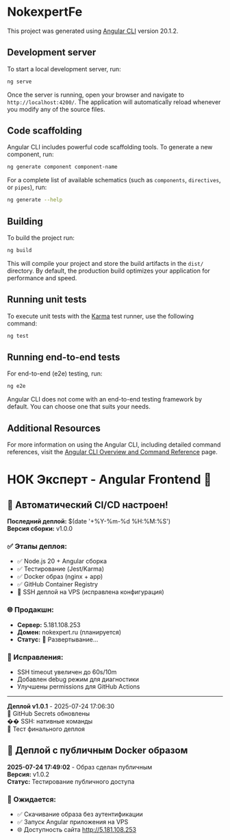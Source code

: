 # NokexpertFe

This project was generated using [Angular CLI](https://github.com/angular/angular-cli) version 20.1.2.

## Development server

To start a local development server, run:

```bash
ng serve
```

Once the server is running, open your browser and navigate to `http://localhost:4200/`. The application will automatically reload whenever you modify any of the source files.

## Code scaffolding

Angular CLI includes powerful code scaffolding tools. To generate a new component, run:

```bash
ng generate component component-name
```

For a complete list of available schematics (such as `components`, `directives`, or `pipes`), run:

```bash
ng generate --help
```

## Building

To build the project run:

```bash
ng build
```

This will compile your project and store the build artifacts in the `dist/` directory. By default, the production build optimizes your application for performance and speed.

## Running unit tests

To execute unit tests with the [Karma](https://karma-runner.github.io) test runner, use the following command:

```bash
ng test
```

## Running end-to-end tests

For end-to-end (e2e) testing, run:

```bash
ng e2e
```

Angular CLI does not come with an end-to-end testing framework by default. You can choose one that suits your needs.

## Additional Resources

For more information on using the Angular CLI, including detailed command references, visit the [Angular CLI Overview and Command Reference](https://angular.dev/tools/cli) page.
# НОК Эксперт - Angular Frontend 🚀

## 🎯 Автоматический CI/CD настроен!

**Последний деплой:** $(date '+%Y-%m-%d %H:%M:%S')  
**Версия сборки:** v1.0.0

### ✅ Этапы деплоя:
- ✅ Node.js 20 + Angular сборка
- ✅ Тестирование (Jest/Karma)  
- ✅ Docker образ (nginx + app)
- ✅ GitHub Container Registry
- 🔄 SSH деплой на VPS (исправлена конфигурация)

### 🌐 Продакшн:
- **Сервер:** 5.181.108.253
- **Домен:** nokexpert.ru (планируется)
- **Статус:** 🔄 Развертывание...

### 🔧 Исправления:
- SSH timeout увеличен до 60s/10m
- Добавлен debug режим для диагностики
- Улучшены permissions для GitHub Actions


---
**Деплой v1.0.1** - 2025-07-24 17:06:30  
🔑 GitHub Secrets обновлены  
�� SSH: нативные команды  
🎯 Тест финального деплоя

## 🔄 Деплой с публичным Docker образом

**2025-07-24 17:49:02** - Образ сделан публичным  
**Версия:** v1.0.2  
**Статус:** Тестирование публичного доступа

### 🎯 Ожидается:
- ✅ Скачивание образа без аутентификации  
- ✅ Запуск Angular приложения на VPS  
- 🌐 Доступность сайта http://5.181.108.253

